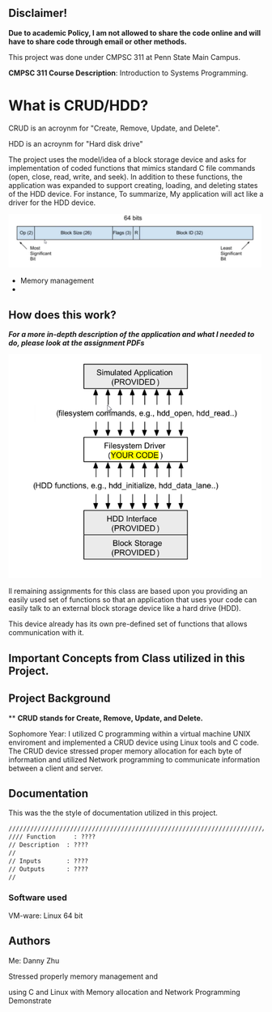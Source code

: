 ## Disclaimer!

**Due to academic Policy, I am not allowed to share the code online and will have to share code through email or other methods.**

This project was done under CMPSC 311 at Penn State Main Campus.

**CMPSC 311 Course Description**: Introduction to Systems Programming.

# What is CRUD/HDD?

CRUD is an acroynm for "Create, Remove, Update, and Delete".

HDD is an acroynm for "Hard disk drive"

The project uses the model/idea of a block storage device and asks for implementation of coded functions that mimics standard C file commands (open, close, read, write, and seek). In addition to these functions, the application was expanded to support creating, loading, and deleting states of the HDD device. For instance,  To summarize, My application will act like a driver for the HDD device.

<img src="Images/Image2.png" width="500">


- Memory management
- 


## How does this work?

**_For a more in-depth description of the application and what I needed to do, please look at the assignment PDFs_**

<img src="Images/Image1.png" width="500">



ll remaining assignments for this class are based upon you providing an easily used set of functions
so that an application that uses your code can easily talk to an external block storage device like a hard drive
(HDD).

This device already has its own pre-defined set of functions that allows communication with it.



## Important Concepts from Class utilized in this Project.

## Project Background

** **CRUD stands for Create, Remove, Update, and Delete.**

Sophomore Year: I utilized C programming within a virtual machine UNIX enviroment and implemented a CRUD device using Linux tools and C code. The CRUD device stressed proper memory allocation for each byte of information and utilized Network programming to communicate information between a client and server. 

## Documentation 

This was the the style of documentation utilized in this project.
```
////////////////////////////////////////////////////////////////////////////////
//// Function     : ????
// Description  : ????
//
// Inputs       : ????
// Outputs      : ????
//
```
### Software used

VM-ware: Linux 64 bit


## Authors

Me: Danny Zhu

Stressed properly memory management and 


using C and Linux with Memory allocation and Network Programming
Demonstrate

